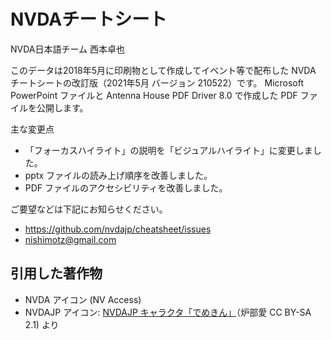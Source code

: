 # NVDAチートシート

NVDA日本語チーム 西本卓也

このデータは2018年5月に印刷物として作成してイベント等で配布した
NVDA チートシートの改訂版（2021年5月 バージョン 210522）です。
Microsoft PowerPoint ファイルと Antenna House PDF Driver 8.0 で作成した PDF ファイルを公開します。

主な変更点

* 「フォーカスハイライト」の説明を「ビジュアルハイライト」に変更しました。
* pptx ファイルの読み上げ順序を改善しました。
* PDF ファイルのアクセシビリティを改善しました。

ご要望などは下記にお知らせください。

* https://github.com/nvdajp/cheatsheet/issues
* nishimotz@gmail.com

## 引用した著作物

* NVDA アイコン (NV Access)
* NVDAJP アイコン: [NVDAJP キャラクタ「でめきん」](https://ja.osdn.net/projects/nvdajp/images/#id3176)（炉部愛 CC BY-SA 2.1) より
